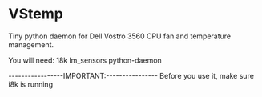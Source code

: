 VStemp
======

Tiny python daemon for Dell Vostro 3560 CPU fan and temperature management.

You will need:
18k
lm_sensors
python-daemon

-----------------IMPORTANT:----------------
Before you use it, make sure i8k is running
